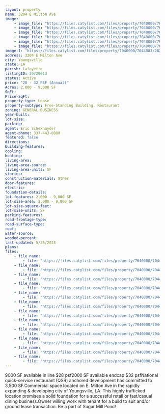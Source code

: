 ```yaml
---
layout: property
name: 3204 E Milton Ave
image:
    - image_file: "https://files.catylist.com/files/property/7040000/7044883/28077918_Aerial_2.jpg"
    - image_file: "https://files.catylist.com/files/property/7040000/7044883/28070309_Aerial_.png"
    - image_file: "https://files.catylist.com/files/property/7040000/7044883/28070839_Site_Plan___3204_E_Milton_Ave___Eric.jpg"
    - image_file: "https://files.catylist.com/files/property/7040000/7044883/28206629_1.png"
    - image_file: "https://files.catylist.com/files/property/7040000/7044883/28206630_2.png"
    - image_file: "https://files.catylist.com/files/property/7040000/7044883/28206631_3.png"
image-1: "https://files.catylist.com/files/property/7040000/7044883/28206628_Screenshot_2023_05_25_at_4.11.44_PM.png"
address: 3204 E Milton Ave
city: Youngsville
state: LA
parish: Lafayette
listingID: 30720013
status: Active
price: "28 - 32 PSF (Annual)"
Acres: 2,000 - 9,000 SF
SqFt:
Price-SqFt:
property-type: Lease
property-subtype: Free-Standing Building, Restaurant
zoning: GENERAL BUSINESS
year-built:
lot-size:
parking:
agent: Eric Schexnayder
agent-phone: 337-443-0880
featured: false
directions:
building-features:
cooling:
heating:
living-area:
living-area-source:
living-area-units: SF
stories:
construction-materials: Other
door-features:
electric:
foundation-details:
lot-features: 2,000 - 9,000 SF
lot-size-area: 2,000 - 9,000 SF
lot-size-square-feet:
lot-size-units: SF
parking-features:
road-frontage-type:
road-surface-type:
roof:
water-source:
wooded-percent:
last-updated: 5/25/2023
plans:
files:
    - file_name: 
        - file: "https://files.catylist.com/files/property/7040000/7044883/raw_28070840_Site_Plan___3204_E_Milton_Ave___EricRex.pdf"
    - file_name: 
        - file: "https://files.catylist.com/files/property/7040000/7044883/raw_28067296_CHEM_MET_E.pdf"
    - file_name: 
        - file: "https://files.catylist.com/files/property/7040000/7044883/raw_28067297_CHEM_MET_N.pdf"
    - file_name: 
        - file: "https://files.catylist.com/files/property/7040000/7044883/raw_28067298_CHEM_MET_S_L.pdf"
    - file_name: 
        - file: "https://files.catylist.com/files/property/7040000/7044883/raw_28067299_CHEM_MET_S_R.pdf"
    - file_name: 
        - file: "https://files.catylist.com/files/property/7040000/7044883/raw_28067300_CHEM_MET_W.pdf"
    - file_name: 
        - file: "https://files.catylist.com/files/property/7040000/7044883/raw_28067301_New_Subdivisions_2_18_21.pdf"
    - file_name: 
        - file: "https://files.catylist.com/files/property/7040000/7044883/raw_28067302_Preliminary_Site_Plan___Rex___3204_E_MIlton.pdf"
    - file_name: 
        - file: "https://files.catylist.com/files/property/7040000/7044883/raw_28067304_Infographic_link.pdf"
    - file_name: 
        - file: "https://files.catylist.com/files/property/7040000/7044883/raw_28070322_New_Flood____3204_E_Milton_Ave___RexEric.pdf"
    - file_name: 
        - file: "https://files.catylist.com/files/property/7040000/7044883/raw_28206627_Flyer___3204_E_Milton_Ave___Jeff.pdf"
    - file_name: 
        - file: "https://files.catylist.com/files/property/7040000/7044883/raw_28067303_Sales_Tax_Comparison_Chart.xlsx"
---
```

9000 SF available in line $28 psf2000 SF available endcap $32 psfNational quick-service restaurant (QSR) anchored development has committed to 3,500 SF.Commercial space located on E. Milton Ave in the rapidly expanding &amp; developing city of Youngsville, LA. This highly trafficked location promises a solid foundation for a successful retail or fast/casual dining business.Owner willing work with tenant for a build to suit and/or ground lease transaction. Be a part of Sugar Mill Pond!
